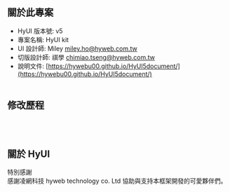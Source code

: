 ## 關於此專案

- HyUI 版本號: v5
- 專案名稱: HyUI kit
- UI 設計師: Miley [miley.ho@hyweb.com.tw](mailto:miley.ho@hyweb.com.tw)
- 切版設計師: 祺學 [chimiao.tseng@hyweb.com.tw](chimiao.tseng@hyweb.com.tw)
- 說明文件: [https://hywebu00.github.io/HyUI5document/](https://hywebu00.github.io/HyUI5document/)
  <br/>
  <br/>

## 修改歷程
  <br/>
  <br/>

## 關於 HyUI

特別感謝<br/>
感謝凌網科技 hyweb technology co. Ltd 協助與支持本框架開發的可愛夥伴們。
